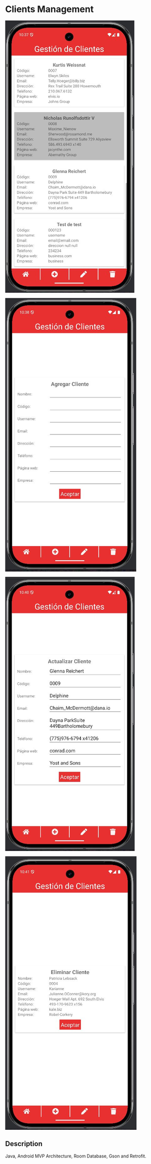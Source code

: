 # Clients Management
![preview-01](preview/preview-01.jpg)

![preview-02](preview/preview-02.jpg)

![preview-03](preview/preview-03.jpg)

![preview-04](preview/preview-04.jpg)

## Description
Java, Android MVP Architecture, Room Database, Gson and Retrofit.